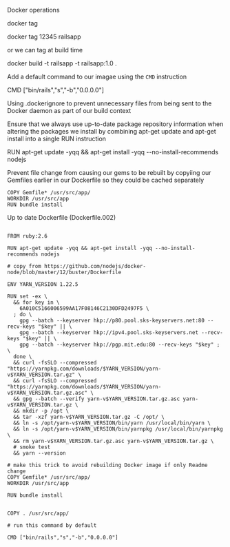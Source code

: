 Docker operations


docker tag

docker tag 12345 railsapp

or we can tag at build time

docker build -t railsapp -t railsapp:1.0 .


Add a default command to our imagae using the `CMD` instruction


CMD ["bin/rails","s","-b","0.0.0.0"]


Using .dockerignore to prevent unnecessary files from being sent to the Docker daemon as part of our build context


Ensure that we always use up-to-date package repository information when altering the packages we install by combining apt-get update and apt-get install into a single RUN instruction

RUN apt-get update -yqq && apt-get install -yqq --no-install-recommends nodejs

Prevent file change from causing our gems to be rebuilt by copyiing our Gemfiles earlier in our Dockerfile so they could be cached separately

```
COPY Gemfile* /usr/src/app/
WORKDIR /usr/src/app
RUN bundle install
```

Up to date Dockerfile (Dockerfile.002)

```

FROM ruby:2.6

RUN apt-get update -yqq && apt-get install -yqq --no-install-recommends nodejs

# copy from https://github.com/nodejs/docker-node/blob/master/12/buster/Dockerfile

ENV YARN_VERSION 1.22.5

RUN set -ex \
  && for key in \
    6A010C5166006599AA17F08146C2130DFD2497F5 \
  ; do \
    gpg --batch --keyserver hkp://p80.pool.sks-keyservers.net:80 --recv-keys "$key" || \
    gpg --batch --keyserver hkp://ipv4.pool.sks-keyservers.net --recv-keys "$key" || \
    gpg --batch --keyserver hkp://pgp.mit.edu:80 --recv-keys "$key" ; \
  done \
  && curl -fsSLO --compressed "https://yarnpkg.com/downloads/$YARN_VERSION/yarn-v$YARN_VERSION.tar.gz" \
  && curl -fsSLO --compressed "https://yarnpkg.com/downloads/$YARN_VERSION/yarn-v$YARN_VERSION.tar.gz.asc" \
  && gpg --batch --verify yarn-v$YARN_VERSION.tar.gz.asc yarn-v$YARN_VERSION.tar.gz \
  && mkdir -p /opt \
  && tar -xzf yarn-v$YARN_VERSION.tar.gz -C /opt/ \
  && ln -s /opt/yarn-v$YARN_VERSION/bin/yarn /usr/local/bin/yarn \
  && ln -s /opt/yarn-v$YARN_VERSION/bin/yarnpkg /usr/local/bin/yarnpkg \
  && rm yarn-v$YARN_VERSION.tar.gz.asc yarn-v$YARN_VERSION.tar.gz \
  # smoke test
  && yarn --version

# make this trick to avoid rebuilding Docker image if only Readme change
COPY Gemfile* /usr/src/app/
WORKDIR /usr/src/app

RUN bundle install


COPY . /usr/src/app/

# run this command by default

CMD ["bin/rails","s","-b","0.0.0.0"]

```